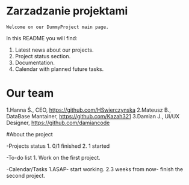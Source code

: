 # Zarzadzanie projektami

	Welcome on our DummyProject main page.
In this README you will find:
  1. Latest news about our projects.
  2. Project status section.
  3. Documentation.
  4. Calendar with planned future tasks.


# Our team

1.Hanna Ś., CEO, https://github.com/HSwierczynska
2.Mateusz B., DataBase Mantainer, https://github.com/Kazah321
3.Damian J., UI/UX Designer, https://github.com/damiancode


#About the project

-Projects status
	1. 0/1 finished
	2. 1 started

-To-do list
	1. Work on the first project.

-Calendar/Tasks
	1.ASAP- start working.
	2.3 weeks from now- finish the second project.


